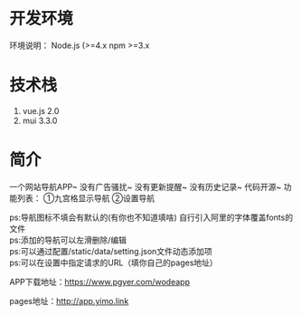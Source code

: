 #  开发环境

环境说明：
Node.js (>=4.x
npm >=3.x

#  技术栈
1.  vue.js 2.0
2.  mui 3.3.0

# 简介

一个网站导航APP~
没有广告骚扰~
没有更新提醒~
没有历史记录~
代码开源~
功能列表：
①九宫格显示导航
②设置导航

ps:导航图标不填会有默认的(有你也不知道填啥) 自行引入阿里的字体覆盖fonts的文件      
ps:添加的导航可以左滑删除/编辑          
ps:可以通过配置/static/data/setting.json文件动态添加项      
ps:可以在设置中指定请求的URL（填你自己的pages地址）     


APP下载地址：https://www.pgyer.com/wodeapp

pages地址：http://app.yimo.link
